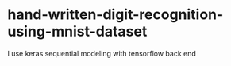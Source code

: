 # hand-written-digit-recognition-using-mnist-dataset
I use keras sequential modeling with tensorflow back end
